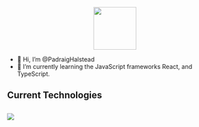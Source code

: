 <div id="header" align="center">
  <img src="https://www.icegif.com/wp-content/uploads/icegif-6438.gif" width="100"/>
</div>

- 👋 Hi, I’m @PadraigHalstead
- 🌱 I’m currently learning the JavaScript frameworks React, and TypeScript.


<!---
PadraigHalstead/PadraigHalstead is a ✨ special ✨ repository because its `README.md` (this file) appears on your GitHub profile.
You can click the Preview link to take a look at your changes.
--->

<!---
<p align="center">
<img alig src="https://github-profile-trophy.vercel.app/?username=padraighalstead&margin-w=8&column=4&title=MultipleLang,Organizations,Repositories,Commits,Followers,PullRequest,Stars,Issues&theme=darkhub&no-frame=true" alt="github trophies" />
</p>
<br><br>
--->

<!---
<p align="center">
 <img src="https://github-readme-stats.vercel.app/api/top-langs/?username=padraighalstead&layout=compact&theme=vision-friendly-dark" alt="GitHub Streak" />
</p>
<br><br>
--->

<p align="center">
   <h2>Current Technologies<h2>
   <img src="https://skillicons.dev/icons?i=js,ts,react,solidjs,aws,tailwind,postgres,linux,go,docker,py,github,vercel,neovim&perline=7" />
</p>
<br><br>

<!---
<p align="center">
 <img src="https://github-readme-streak-stats.herokuapp.com?user=padraighalstead&theme=github-dark-dimmed&hide_border=true" alt="GitHub Streak" />
</p>
--->
